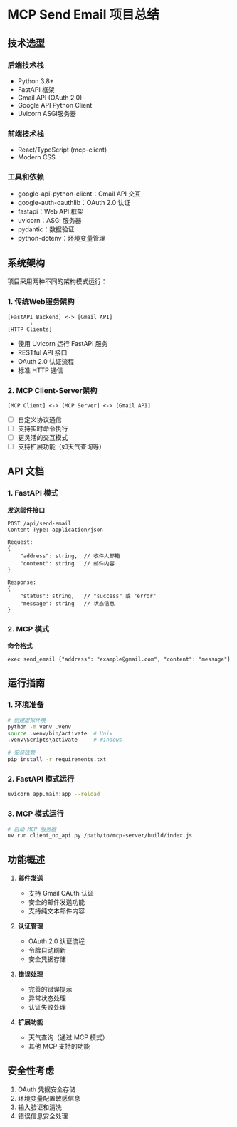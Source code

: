# MCP Send Email 项目总结

## 技术选型

### 后端技术栈

- Python 3.8+
- FastAPI 框架
- Gmail API (OAuth 2.0)
- Google API Python Client
- Uvicorn ASGI服务器

### 前端技术栈

- React/TypeScript (mcp-client)
- Modern CSS

### 工具和依赖

- google-api-python-client：Gmail API 交互
- google-auth-oauthlib：OAuth 2.0 认证
- fastapi：Web API 框架
- uvicorn：ASGI 服务器
- pydantic：数据验证
- python-dotenv：环境变量管理

## 系统架构

项目采用两种不同的架构模式运行：

### 1. 传统Web服务架构

```
[FastAPI Backend] <-> [Gmail API]
       ↑
[HTTP Clients]
```

- 使用 Uvicorn 运行 FastAPI 服务
- RESTful API 接口
- OAuth 2.0 认证流程
- 标准 HTTP 通信

### 2. MCP Client-Server架构

```
[MCP Client] <-> [MCP Server] <-> [Gmail API]
```

- [ ] 自定义协议通信
- [ ] 支持实时命令执行
- [ ] 更灵活的交互模式
- [ ] 支持扩展功能（如天气查询等）

## API 文档

### 1. FastAPI 模式

**发送邮件接口**

```
POST /api/send-email
Content-Type: application/json

Request:
{
    "address": string,  // 收件人邮箱
    "content": string   // 邮件内容
}

Response:
{
    "status": string,   // "success" 或 "error"
    "message": string   // 状态信息
}
```

### 2. MCP 模式

**命令格式**

```
exec send_email {"address": "example@gmail.com", "content": "message"}
```

## 运行指南

### 1. 环境准备

```bash
# 创建虚拟环境
python -m venv .venv
source .venv/bin/activate  # Unix
.venv\Scripts\activate     # Windows

# 安装依赖
pip install -r requirements.txt
```

### 2. FastAPI 模式运行

```bash
uvicorn app.main:app --reload
```

### 3. MCP 模式运行

```bash
# 启动 MCP 服务器
uv run client_no_api.py /path/to/mcp-server/build/index.js
```

## 功能概述

1. **邮件发送**

   - 支持 Gmail OAuth 认证
   - 安全的邮件发送功能
   - 支持纯文本邮件内容
2. **认证管理**

   - OAuth 2.0 认证流程
   - 令牌自动刷新
   - 安全凭据存储
3. **错误处理**

   - 完善的错误提示
   - 异常状态处理
   - 认证失败处理
4. **扩展功能**

   - 天气查询（通过 MCP 模式）
   - 其他 MCP 支持的功能

## 安全性考虑

1. OAuth 凭据安全存储
2. 环境变量配置敏感信息
3. 输入验证和清洗
4. 错误信息安全处理
